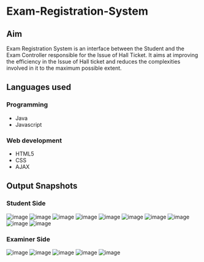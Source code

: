 # Exam-Registration-System
## Aim
Exam Registration System is an interface between the Student and the Exam Controller responsible for the Issue of Hall Ticket. It aims at improving the efficiency in the Issue of Hall ticket and reduces the complexities involved in it to the maximum possible extent.

## Languages used 
### Programming
* Java
* Javascript

### Web development 
* HTML5
* CSS
* AJAX

## Output Snapshots

### Student Side

![image](https://user-images.githubusercontent.com/78852322/116516343-21a25600-a8eb-11eb-8663-3622171bdaa6.png)
![image](https://user-images.githubusercontent.com/78852322/116516424-3aab0700-a8eb-11eb-964e-4ddb1dc0099f.png)
![image](https://user-images.githubusercontent.com/78852322/116516534-57473f00-a8eb-11eb-9435-b70e94b6e8f7.png)
![image](https://user-images.githubusercontent.com/78852322/116516675-8067cf80-a8eb-11eb-8904-4eaf6ba0461c.png)
![image](https://user-images.githubusercontent.com/78852322/116516736-95446300-a8eb-11eb-94f9-d21606cd96da.png)
![image](https://user-images.githubusercontent.com/78852322/116516766-a0978e80-a8eb-11eb-93b1-21449a6f0c4d.png)
![image](https://user-images.githubusercontent.com/78852322/116516790-a8efc980-a8eb-11eb-9b3d-481da30b4fcc.png)
![image](https://user-images.githubusercontent.com/78852322/116516861-c6249800-a8eb-11eb-921b-1ce1eb6a5c09.png)
![image](https://user-images.githubusercontent.com/78852322/116516902-d3418700-a8eb-11eb-86d5-2dceabfbe23c.png)
![image](https://user-images.githubusercontent.com/78852322/116517441-96c25b00-a8ec-11eb-91b9-2cc39ec90bdd.png)

### Examiner Side

![image](https://user-images.githubusercontent.com/78852322/116516949-e18fa300-a8eb-11eb-8a59-67ec5ab3c592.png)
![image](https://user-images.githubusercontent.com/78852322/116517665-e6a12200-a8ec-11eb-9e7f-6ee914a508b8.png)
![image](https://user-images.githubusercontent.com/78852322/116517025-f9ffbd80-a8eb-11eb-8302-582b505ae932.png)
![image](https://user-images.githubusercontent.com/78852322/116517086-113eab00-a8ec-11eb-8ae8-b6fdbe4ae347.png)
![image](https://user-images.githubusercontent.com/78852322/116517112-1b60a980-a8ec-11eb-9242-86916cc847d4.png)
